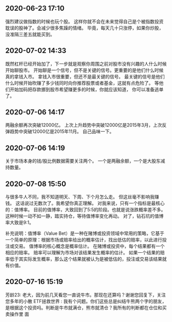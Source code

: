 ##  2020-06-23 17:10

强烈建议做指数的时候也玩个股。
这样你就不会在未来觉得自己是个被指数投资耽误的股神了。会减少很多焦躁的情绪。
毕竟，每天几十只涨停，如果你炒股，没准隔三差五就能买到。 


##  2020-07-02 14:33

既然杠杆已经开始加了，下一步就是观察你周围之前对股市没有兴趣的人什么时候开始聊股市。
开始聊是一个信号，但不是关键的信号。更重要的是他们什么时候真的拿钱入市。
拿钱入市很重要，但还不是最关键的信号。
最关键的信号是他们什么时候开始吹赚了多少钱同时向你推荐股票或者基金，这就有点危险了。
等他们开始加码把存款挪到股市希望赚更多的时候，你就应该知道，
你可以准备逃单了。

##  2020-07-06 14:17

两融余额再次突破12000亿。
上次上升趋势中突破12000亿是2015年3月，上次反弹趋势中突破12000亿是2015年11月。
自己品味一下。 

##  2020-07-06 14:19 

关于市场本身的钱/股比例数据需要关注两个。
一个是两融余额，一个是大股东减持数量。 

##  2020-07-08 15:50

与很多牛人不同，我不知道明天、下周、下个月怎么走。
但这丝毫不影响我赚钱。
这话说过无数次了。我希望你真正理解。
对我来说，只有一个指标是最核心的：值博率。
目前的值博率，大致回到了5:5的阶段。也就是说涨跌概率差不多。这种时候一动不如一静，踏实持仓，等待值博率变化再动。
对了，钻石坑的值博率大致是9:1。

补充说明：值博率（Value Bet）是一种在赌博或投资领域中常用的策略，它基于一个简单的原理：根据市场或赔率给出的概率估计，找出低估的赔率，以此进行投注或交易。 值博率的核心概念是概率估计。 在赌博或投资中，每个结果都有一个相应的赔率。 赔率可以理解为市场对该结果发生概率的估计。 如果一个结果的赔率低于其实际发生概率，那么这个结果就被认为是被低估的，投注或交易该结果就有价值。

##  2020-07-16 15:19

芳龄23: 老大，因为前几天看您一直说牛市。那现在还算吗？谢谢您回复下，关注您多年的小散
ETF拯救世界  : 我有个问题。你们这些总是纠结牛熊两个字的朋友，是根据这个投资吗。判断是牛市就满仓，熊市就清仓？我所有的判断都在仓位和买卖操作里
面